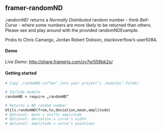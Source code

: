 ## framer-randomND
‚randomND‘ returns a *Normally Distributed* random number - think *Bell-Curve* - where some numbers are more likely to be returned than others. Please see and play around with the provided randomNDExample.

Probs to Chris Camargo, Jordan Robert Dobson, stackoverflow’s user5084.

#### Demo

*Live Demo*: http://share.framerjs.com/oy7gr558bk2o/


#### Getting started

```CoffeeScript
# Copy ‚randomND.coffee’ into your project’s ‚modules‘-folder

# Include module
randomND = require „randomND“

# Returns a ND random number 
Utils.randomND(from,to,deviation,mean,amplitude)
# Optional: mean = shifts amplitude
# Optional: deviation = curve’s width
# Optional: amplitude = curve’s pointines
```